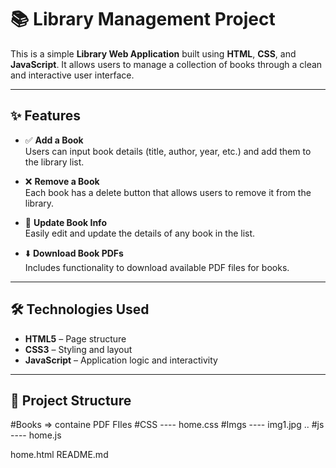 # 📚 Library Management Project

This is a simple **Library Web Application** built using **HTML**, **CSS**, and **JavaScript**. It allows users to manage a collection of books through a clean and interactive user interface.

---

## ✨ Features

- ✅ **Add a Book**  
  Users can input book details (title, author, year, etc.) and add them to the library list.

- ❌ **Remove a Book**  
  Each book has a delete button that allows users to remove it from the library.

- 🔁 **Update Book Info**  
  Easily edit and update the details of any book in the list.

- ⬇️ **Download Book PDFs**  
  Includes functionality to download available PDF files for books.

---

## 🛠️ Technologies Used

- **HTML5** – Page structure  
- **CSS3** – Styling and layout  
- **JavaScript** – Application logic and interactivity  

---

## 📂 Project Structure

#Books => containe PDF FIles 
#CSS
---- home.css
#Imgs
---- img1.jpg
..
#js
---- home.js

home.html
README.md